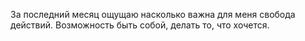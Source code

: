 За последний месяц ощущаю насколько важна для меня свобода действий. Возможность быть собой, делать то, что хочется.